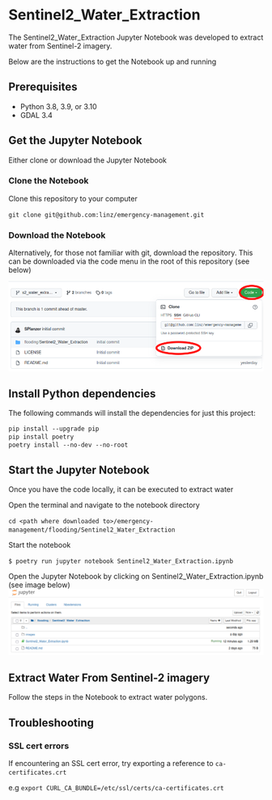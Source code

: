 # Sentinel2_Water_Extraction
The Sentinel2_Water_Extraction Jupyter Notebook was developed to extract water from Sentinel-2 imagery. 

Below are the instructions to get the Notebook up and running 

## Prerequisites

- Python 3.8, 3.9, or 3.10
- GDAL 3.4

## Get the Jupyter Notebook
Either clone or download the Jupyter Notebook

### Clone the Notebook
Clone this repository to your computer 

`git clone git@github.com:linz/emergency-management.git`

### Download the Notebook
Alternatively, for those not familiar with git, download the repository. This can be downloaded via the code menu in the root of this repository (see below)

![download notebook](images/download.png "download notebook")

## Install Python dependencies

The following commands will install the dependencies for just this project:

```shell
pip install --upgrade pip
pip install poetry
poetry install --no-dev --no-root
```

## Start the Jupyter Notebook
Once you have the code locally, it can be executed to extract water

Open the terminal and navigate to the notebook directory

`cd <path where downloaded to>/emergency-management/flooding/Sentinel2_Water_Extraction`

Start the notebook

`$ poetry run jupyter notebook Sentinel2_Water_Extraction.ipynb`

Open the Jupyter Notebook by clicking on Sentinel2_Water_Extraction.ipynb (see image below)
![jupyter dir](images/jupyter.png "jupyter dir")


## Extract Water From Sentinel-2 imagery
Follow the steps in the Notebook to extract water polygons.

## Troubleshooting 
### SSL cert errors
If encountering an SSL cert error, try exporting a reference to `ca-certificates.crt`

e.g
`export CURL_CA_BUNDLE=/etc/ssl/certs/ca-certificates.crt`
